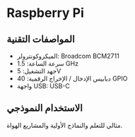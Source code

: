 # Raspberry Pi

## المواصفات التقنية

- الميكروكونترولر: Broadcom BCM2711
- سرعة الساعة: 1.5 GHz
- جهد التشغيل: 5V
- دبابيس الإدخال / الإخراج الرقمية: 40 GPIO
- واجهة USB: USB-C

## الاستخدام النموذجي

مثالي للتعلم والنماذج الأولية والمشاريع الهواة.
